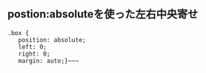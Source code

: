 ## postion:absoluteを使った左右中央寄せ
~~~
.box {
   position: absolute;
   left: 0;
   right: 0;
   margin: auto;}~~~
